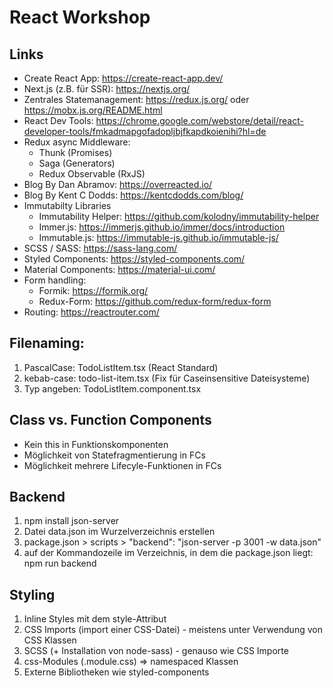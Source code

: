 # React Workshop

## Links

- Create React App: https://create-react-app.dev/
- Next.js (z.B. für SSR): https://nextjs.org/
- Zentrales Statemanagement: https://redux.js.org/ oder https://mobx.js.org/README.html
- React Dev Tools: https://chrome.google.com/webstore/detail/react-developer-tools/fmkadmapgofadopljbjfkapdkoienihi?hl=de
- Redux async Middleware:
  - Thunk (Promises)
  - Saga (Generators)
  - Redux Observable (RxJS)
- Blog By Dan Abramov: https://overreacted.io/
- Blog By Kent C Dodds: https://kentcdodds.com/blog/
- Immutabilty Libraries
  - Immutability Helper: https://github.com/kolodny/immutability-helper
  - Immer.js: https://immerjs.github.io/immer/docs/introduction
  - Immutable.js: https://immutable-js.github.io/immutable-js/
- SCSS / SASS: https://sass-lang.com/
- Styled Components: https://styled-components.com/
- Material Components: https://material-ui.com/
- Form handling:
  - Formik: https://formik.org/
  - Redux-Form: https://github.com/redux-form/redux-form
- Routing: https://reactrouter.com/

## Filenaming:

1. PascalCase: TodoListItem.tsx (React Standard)
1. kebab-case: todo-list-item.tsx (Fix für Caseinsensitive Dateisysteme)
1. Typ angeben: TodoListItem.component.tsx

## Class vs. Function Components

- Kein this in Funktionskomponenten
- Möglichkeit von Statefragmentierung in FCs
- Möglichkeit mehrere Lifecyle-Funktionen in FCs

## Backend

1. npm install json-server
2. Datei data.json im Wurzelverzeichnis erstellen
3. package.json > scripts > "backend": "json-server -p 3001 -w data.json"
4. auf der Kommandozeile im Verzeichnis, in dem die package.json liegt: npm run backend

## Styling

1. Inline Styles mit dem style-Attribut
2. CSS Imports (import einer CSS-Datei) - meistens unter Verwendung von CSS Klassen
3. SCSS (+ Installation von node-sass) - genauso wie CSS Importe
4. css-Modules (<Componentenname>.module.css) => namespaced Klassen
5. Externe Bibliotheken wie styled-components
